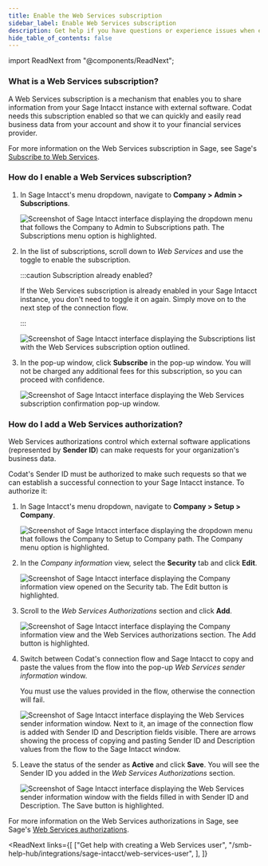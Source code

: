 ```yaml
---
title: Enable the Web Services subscription
sidebar_label: Enable Web Services subscription
description: Get help if you have questions or experience issues when enabling the Web Services subscription in Sage Intacct
hide_table_of_contents: false
---
```


import ReadNext from "@components/ReadNext";

### What is a Web Services subscription?

A Web Services subscription is a mechanism that enables you to share information from your Sage Intacct instance with external software. Codat needs this subscription enabled so that we can quickly and easily read business data from your account and show it to your financial services provider. 

For more information on the Web Services subscription in Sage, see Sage's [Subscribe to Web Services](https://www.intacct.com/ia/docs/en_US/help_action/More/Customization_and_Platform_Services/Setup/subscribe-to-web-services.htm).

### How do I enable a Web Services subscription?

1. In Sage Intacct's menu dropdown, navigate to **Company > Admin > Subscriptions**.

    ![Screenshot of Sage Intacct interface displaying the dropdown menu that follows the Company to Admin to Subscriptions path. The Subscriptions menu option is highlighted.](/img/smb-help-hub/sage-intacct/0004-sageintacct-ws-subscription-menupath.png)

2. In the list of subscriptions, scroll down to _Web Services_ and use the toggle to enable the subscription. 

    :::caution Subscription already enabled?

    If the Web Services subscription is already enabled in your Sage Intacct instance, you don't need to toggle it on again. Simply move on to the next step of the connection flow.

    :::

    ![Screenshot of Sage Intacct interface displaying the Subscriptions list with the Web Services subscription option outlined.](/img/smb-help-hub/sage-intacct/0005-sageintacct-ws-subscription-enable.png)

3. In the pop-up window, click **Subscribe** in the pop-up window. You will not be charged any additional fees for this subscription, so you can proceed with confidence.

    ![Screenshot of Sage Intacct interface displaying the Web Services subscription confirmation pop-up window.](/img/smb-help-hub/sage-intacct/0006-sageintacct-ws-subscription-confirm.png)

### How do I add a Web Services authorization?

Web Services authorizations control which external software applications (represented by **Sender ID**) can make requests for your organization's business data. 

Codat's Sender ID must be authorized to make such requests so that we can establish a successful connection to your Sage Intacct instance. To authorize it:

1. In Sage Intacct's menu dropdown, navigate to **Company > Setup > Company**. 

    ![Screenshot of Sage Intacct interface displaying the dropdown menu that follows the Company to Setup to Company path. The Company menu option is highlighted.](/img/smb-help-hub/sage-intacct/0007-sageintacct-ws-authorization-menupath.png)

2. In the _Company information_ view, select the **Security** tab and click **Edit**.

    ![Screenshot of Sage Intacct interface displaying the Company information view opened on the Security tab. The Edit button is highlighted.](/img/smb-help-hub/sage-intacct/0008-sageintacct-ws-authorization-securitytab.png)

3. Scroll to the _Web Services Authorizations_ section and click **Add**.

    ![Screenshot of Sage Intacct interface displaying the Company information view and the Web Services authorizations section. The Add button is highlighted.](/img/smb-help-hub/sage-intacct/0009-sageintacct-ws-authorization-addauth.png)

4. Switch between Codat's connection flow and Sage Intacct to copy and paste the values from the flow into the pop-up _Web Services sender information_ window. 

    You must use the values provided in the flow, otherwise the connection will fail. 

    ![Screenshot of Sage Intacct interface displaying the Web Services sender information window. Next to it, an image of the connection flow is added with Sender ID and Description fields visible. There are arrows showing the process of copying and pasting Sender ID and Description values from the flow to the Sage Intacct window.](/img/smb-help-hub/sage-intacct/0010-sageintacct-ws-authorization-copyuser.png)

5. Leave the status of the sender as **Active** and click **Save**. You will see the Sender ID you added in the _Web Services Authorizations_ section.

    ![Screenshot of Sage Intacct interface displaying the Web Services sender information window with the fields filled in with Sender ID and Description. The Save button is highlighted.](/img/smb-help-hub/sage-intacct/0011-sageintacct-ws-authorization-saveuser.png)

For more information on the Web Services authorizations in Sage, see Sage's [Web Services authorizations](https://www.intacct.com/ia/docs/en_US/help_action/Company/Company_setup/Company_Information/Security/company-web-services-authorizations.htm).

<ReadNext
  links={[
    ["Get help with creating a Web Services user", "/smb-help-hub/integrations/sage-intacct/web-services-user", ],
  ]}
>
</ReadNext>